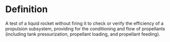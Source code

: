 # Definition

A test of a liquid rocket without firing it to check or verify the
efficiency of a propulsion subsystem, providing for the conditioning and
flow of propellants (including tank pressurization, propellant loading,
and propellant feeding).
